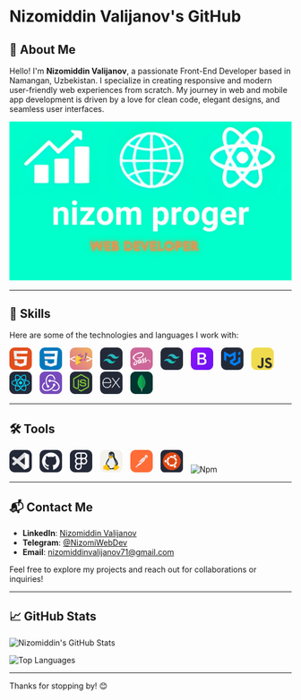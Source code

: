 # Nizomiddin Valijanov's GitHub

## 👋 About Me

Hello! I'm **Nizomiddin Valijanov**, a passionate Front-End Developer based in Namangan, Uzbekistan. I specialize in creating responsive and modern user-friendly web experiences from scratch. My journey in web and mobile app development is driven by a love for clean code, elegant designs, and seamless user interfaces.

![Profile Picture](https://github.com/Nizomiddin-Valijanov/Nizomiddin-Valijanov/blob/main/photo_2024-02-03_22-45-07.jpg)

---

## 🚀 Skills

Here are some of the technologies and languages I work with:

<p>
<img src="https://github.com/tandpfun/skill-icons/blob/main/icons/HTML.svg" alt="HTML" width="40px" style="margin-right: 10px;"/>
<img src="https://github.com/tandpfun/skill-icons/blob/main/icons/CSS.svg" alt="CSS" width="40px" style="margin-right: 10px;"/>
<img src="https://github.com/tandpfun/skill-icons/blob/main/icons/StyledComponents.svg" alt="Styled Components" width="40px" style="margin-right: 10px;"/>
<img src="https://github.com/tandpfun/skill-icons/blob/main/icons/TailwindCSS-Dark.svg" alt="TailwindCSS" width="40px" style="margin-right: 10px;"/>
<img src="https://github.com/tandpfun/skill-icons/blob/main/icons/Sass.svg" alt="Sass" width="40px" style="margin-right: 10px;"/>
<img src="https://github.com/tandpfun/skill-icons/blob/main/icons/TailwindCSS-Dark.svg" alt="Tailwind CSS" width="40px" style="margin-right: 10px;"/>
<img src="https://github.com/tandpfun/skill-icons/blob/main/icons/Bootstrap.svg" alt="Bootstrap" width="40px" style="margin-right: 10px;"/>
<img src="https://github.com/tandpfun/skill-icons/blob/main/icons/MaterialUI-Dark.svg" alt="Material UI" width="40px" style="margin-right: 10px;"/>
<img src="https://github.com/tandpfun/skill-icons/blob/main/icons/JavaScript.svg" alt="JavaScript" width="40px" style="margin-right: 10px;"/>
<img src="https://github.com/tandpfun/skill-icons/blob/main/icons/React-Dark.svg" alt="React" width="40px" style="margin-right: 10px;"/>
<img src="https://github.com/tandpfun/skill-icons/blob/main/icons/Redux.svg" alt="Redux" width="40px" style="margin-right: 10px;"/>
<img src="https://github.com/tandpfun/skill-icons/blob/main/icons/NodeJS-Dark.svg" alt="Node.js" width="40px" style="margin-right: 10px;"/>
<img src="https://github.com/tandpfun/skill-icons/blob/main/icons/ExpressJS-Dark.svg" alt="express" width="40px" style="margin-right: 10px;"/>
<img src="https://github.com/tandpfun/skill-icons/blob/main/icons/MongoDB.svg" alt="MongoDB" width="40px" style="margin-right: 10px;"/>
</p>

---

## 🛠️ Tools

<p>
<img src="https://github.com/tandpfun/skill-icons/blob/main/icons/VSCode-Dark.svg" alt="VSCode" width="40px" style="margin-right: 10px;"/>
<img src="https://github.com/tandpfun/skill-icons/blob/main/icons/Github-Dark.svg" alt="GitHub" width="40px" style="margin-right: 10px;"/>
<img src="https://github.com/tandpfun/skill-icons/blob/main/icons/Figma-Dark.svg" alt="Figma" width="40px" style="margin-right: 10px;"/>
<img src="https://github.com/tandpfun/skill-icons/blob/main/icons/Linux-Light.svg" alt="Linux" width="40px" style="margin-right: 10px;"/>
<img src="https://github.com/tandpfun/skill-icons/blob/main/icons/Postman.svg" alt="Postman" width="40px" style="margin-right: 10px;"/>
<img src="https://github.com/tandpfun/skill-icons/blob/main/icons/Ubuntu-Dark.svg" alt="Ubuntu" width="40px" style="margin-right: 10px;"/>
<img src="https://github.com/tandpfun/skill-icons/blob/main/icons/Npm-Dark.svg" alt="Npm" width="40px" style="margin-right: 10px;"/>

</p>

---

## 📬 Contact Me

- **LinkedIn**: [Nizomiddin Valijanov](https://www.linkedin.com/in/nizomiddin-valijanov-5b80032aa)
- **Telegram**: [@NizomiWebDev](https://t.me/NizomiWebDev)
- **Email**: nizomiddinvalijanov71@gmail.com

Feel free to explore my projects and reach out for collaborations or inquiries!

---

## 📈 GitHub Stats

![Nizomiddin's GitHub Stats](https://github-readme-stats.vercel.app/api?username=Nizomiddin-Valijanov&show_icons=true&theme=radical)

![Top Languages](https://github-readme-stats.vercel.app/api/top-langs/?username=Nizomiddin-Valijanov&layout=compact&theme=radical)

---

Thanks for stopping by! 😊
